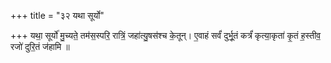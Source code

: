 +++
title = "३२ यथा सूर्यो"

+++
यथा॒ सूर्यो॑ मु॒च्यते॒ तम॑स॒स्परि॒ रात्रिं॒ जहा॑त्यु॒षस॑श्च के॒तून्। ए॒वाहं सर्वं॑ दुर्भू॒तं कर्त्रं॑ कृत्या॒कृता॑ कृ॒तं ह॒स्तीव॒ रजो॑ दुरि॒तं ज॑हामि ॥